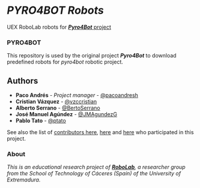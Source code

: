 # _PYRO4BOT Robots_
UEX RoboLab robots for [_**Pyro4Bot**_ project](https://github.com/Pyro4Bot-RoboLab/Pyro4Bot)


### PYRO4BOT
This repository is used by the original project _**Pyro4Bot**_ to download predefined robots for _pyro4bot_ robotic project.

## Authors

* **Paco Andrés** - *Project manager* - [@pacoandresh](https://github.com/pacoandresh)
* **Cristian Vázquez** - [@vzccristian](https://github.com/vzccristian)
* **Alberto Serrano** - [@BertoSerrano](https://github.com/BertoSerrano)
* **José Manuel Agúndez** - [@JMAgundezG](https://github.com/JMAgundezG)
* **Pablo Tato** - [@ptato](https://github.com/ptato)


See also the list of [contributors here](https://github.com/Pyro4Bot-RoboLab/Pyro4Bot/graphs/contributors), [here](https://github.com/Pyro4Bot-RoboLab/Components/graphs/contributors)
and [here](https://github.com/Pyro4Bot-RoboLab/Robots/graphs/contributors)
who participated in this project.



### About

_This is an educational research project of [**RoboLab**](https://robolab.unex.es/), a researcher group from the School
of Technology of Cáceres (Spain) of the University of Extremadura._
